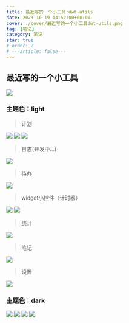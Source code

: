 ```yaml
---
title: 最近写的一个小工具:dwt-utils
date: 2023-10-19 14:52:00+08:00
cover: ./cover/最近写的一个小工具dwt-utils.png
tag: [笔记]
category: 笔记
star: true
# order: 2
# ---article: false---
---
```


## 最近写的一个小工具

![](./cover/最近写的一个小工具dwt-utils.png)

### 主题色：light

> 计划

![](./images/2023-10-19-19-14-18.png)
![](./images/2023-10-19-19-14-46.png)
![](./images/2023-10-19-19-22-09.png)

> 日志(开发中...)

![](./images/2023-10-19-19-16-02.png)

> 待办

![](./images/2023-10-19-19-23-37.png)

> widget小控件（计时器）

![](./images/2023-10-19-19-17-38.png)
![](./images/2023-10-19-19-18-07.png)

> 统计

![](./images/2023-10-19-19-18-41.png)

> 笔记

![](./images/2023-10-19-19-18-51.png)

> 设置

![](./images/2023-10-19-19-19-04.png)

### 主题色：dark

![](./images/2023-10-19-19-13-59.png)
![](./images/2023-10-19-19-16-20.png)
![](./images/2023-10-19-19-18-27.png)
![](./images/2023-10-19-19-16-37.png)
